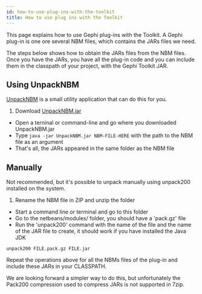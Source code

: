 ```yaml
---
id: how-to-use-plug-ins-with-the-toolkit
title: How to use plug ins with the Toolkit
---
```


This page explains how to use Gephi plug-ins with the Toolkit. A Gephi plug-in is one ore several NBM files, which contains the JARs files we need.

The steps below shows how to obtain the JARs files from the NBM files. Once you have the JARs, you have all the plug-in code and you can include them in the classpath of your project, with the Gephi Toolkit JAR.

## Using UnpackNBM

[UnpackNBM](https://github.com/mbastian/UnpackNBM) is a small utility application that can do this for you.

1. Download [UnpackNBM.jar](https://github.com/mbastian/UnpackNBM/raw/master/0.2/UnpackNBM.jar)
- Open a terninal or command-line and go where you downloaded UnpackNBM.jar
- Type `java -jar UnpackNBM.jar NBM-FILE-HERE` with the path to the NBM file as an argument
- That's all, the JARs appeared in the same folder as the NBM file

## Manually

Not recommended, but it's possible to unpack manually using unpack200 installed on the system.

1. Rename the NBM file in ZIP and unzip the folder
- Start a command line or terminal and go to this folder
- Go to the netbeans/modules/ folder, you should have a 'pack.gz' file
- Run the 'unpack200' command with the name of the file and the name of the JAR file to create, it should work if you have installed the Java JDK

``unpack200 FILE.pack.gz FILE.jar``

Repeat the operations above for all the NBMs files of the plug-in and include these JARs in your CLASSPATH.

We are looking forward a simpler way to do this, but unfortunately the Pack200 compression used to compress JARs is not supported in 7zip.